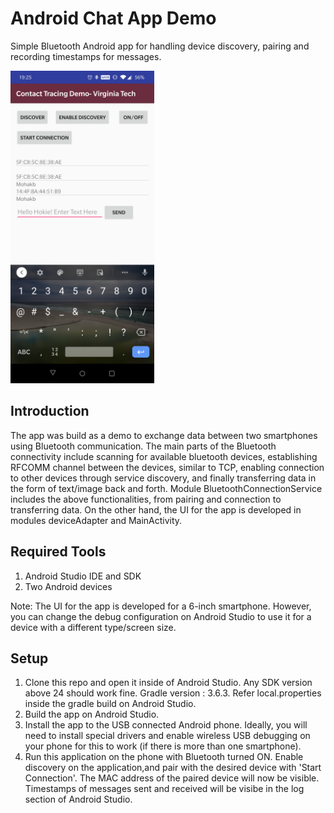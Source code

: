 Android Chat App Demo
===
Simple Bluetooth Android app for handling device discovery, pairing and recording timestamps for messages. 

<img alt="Start discovery" src="Screenshot_20200511-192525.jpg" height="500"/> 

Introduction
---
The app was build as a demo to exchange data between two smartphones using Bluetooth communication. The main parts of the Bluetooth connectivity include scanning for available bluetooth devices, establishing RFCOMM channel between the devices, similar to TCP, enabling connection to other devices through service discovery, and finally transferring data in the form of text/image back and forth. Module BluetoothConnectionService includes the above functionalities, from pairing and connection to transferring data. On the other hand, the UI for the app is developed in modules deviceAdapter and MainActivity. 


Required Tools
---
1. Android Studio IDE and SDK
2. Two Android devices

Note: The UI for the app is developed for a 6-inch smartphone. However, you can change the debug configuration on Android Studio to use it for a device with a different type/screen size.

Setup
---
1. Clone this repo and open it inside of Android Studio. Any SDK version above 24 should work fine. Gradle version : 3.6.3.          Refer local.properties inside the gradle build on Android Studio. 
2. Build the app on Android Studio. 
3. Install the app to the USB connected Android phone. Ideally, you will need to install special drivers and enable wireless USB debugging on your phone for this to work (if there is more than one smartphone). 
4. Run this application on the phone with Bluetooth turned ON. Enable discovery on the application,and pair with the desired device with 'Start Connection'. The MAC address of the paired device will now be visible. Timestamps of messages sent and received will be visibe in the log section of Android Studio. 
